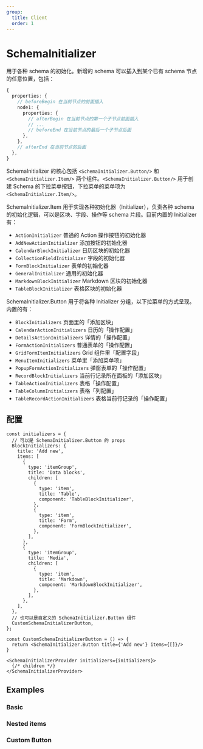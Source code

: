 ```yaml
---
group:
  title: Client
  order: 1
---
```


# SchemaInitializer

用于各种 schema 的初始化。新增的 schema 可以插入到某个已有 schema 节点的任意位置，包括：

```ts
{
  properties: {
    // beforeBegin 在当前节点的前面插入
    node1: {
      properties: {
        // afterBegin 在当前节点的第一个子节点前面插入
        // ...
        // beforeEnd 在当前节点的最后一个子节点后面
      },
    },
    // afterEnd 在当前节点的后面
  },
}
```

SchemaInitializer 的核心包括 `<SchemaInitializer.Button/>` 和 `<SchemaInitializer.Item/>` 两个组件。`<SchemaInitializer.Button/>` 用于创建 Schema 的下拉菜单按钮，下拉菜单的菜单项为 `<SchemaInitializer.Item/>`。

SchemaInitializer.Item 用于实现各种初始化器（Initializer），负责各种 schema 的初始化逻辑，可以是区块、字段、操作等 schema 片段。目前内置的 Initializer 有：

- `ActionInitializer` 普通的 Action 操作按钮的初始化器
- `AddNewActionInitializer` 添加按钮的初始化器
- `CalendarBlockInitializer` 日历区块的初始化器
- `CollectionFieldInitializer` 字段的初始化器
- `FormBlockInitializer` 表单的初始化器
- `GeneralInitializer` 通用的初始化器
- `MarkdownBlockInitializer` Markdown 区块的初始化器
- `TableBlockInitializer` 表格区块的初始化器

SchemaInitializer.Button 用于将各种 Initializer 分组，以下拉菜单的方式呈现。内置的有：

- `BlockInitializers` 页面里的「添加区块」
- `CalendarActionInitializers` 日历的「操作配置」
- `DetailsActionInitializers` 详情的「操作配置」
- `FormActionInitializers` 普通表单的「操作配置」
- `GridFormItemInitializers` Grid 组件里「配置字段」
- `MenuItemInitializers` 菜单里「添加菜单项」
- `PopupFormActionInitializers` 弹窗表单的「操作配置」
- `RecordBlockInitializers` 当前行记录所在面板的「添加区块」
- `TableActionInitializers` 表格「操作配置」
- `TableColumnInitializers` 表格「列配置」
- `TableRecordActionInitializers` 表格当前行记录的「操作配置」

## 配置

```tsx | pure
const initializers = {
  // 可以是 SchemaInitializer.Button 的 props
  BlockInitializers: {
    title: 'Add new',
    items: [
      {
        type: 'itemGroup',
        title: 'Data blocks',
        children: [
          {
            type: 'item',
            title: 'Table',
            component: 'TableBlockInitializer',
          },
          {
            type: 'item',
            title: 'Form',
            component: 'FormBlockInitializer',
          },
        ],
      },
      {
        type: 'itemGroup',
        title: 'Media',
        children: [
          {
            type: 'item',
            title: 'Markdown',
            component: 'MarkdownBlockInitializer',
          },
        ],
      },
    ],
  },
  // 也可以是自定义的 SchemaInitializer.Button 组件
  CustomSchemaInitializerButton,
};

const CustomSchemaInitializerButton = () => {
  return <SchemaInitializer.Button title={'Add new'} items={[]}/>
}

<SchemaInitializerProvider initializers={initializers}>
  {/* children */}
</SchemaInitializerProvider>
```

## Examples

### Basic

<code src="./demos/demo1.tsx"></code>

### Nested items

<code src="./demos/demo2.tsx"></code>

### Custom Button

<code src="./demos/demo3.tsx"></code>
